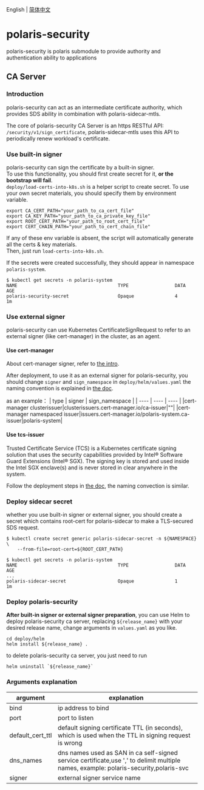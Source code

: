 English | [简体中文](./README-zh.md)
# polaris-security
polaris-security is polaris submodule to provide authority and authentication ability to applications


## CA Server
### Introduction
polaris-security can act as an intermediate certificate authority, which provides SDS ability in combination with polaris-sidecar-mtls.   

The core of polaris-security CA Server is an https RESTful API: `/security/v1/sign_certificate`, polaris-sidecar-mtls uses this API to periodically renew workload's certificate.  

### Use built-in signer 
polaris-security can sign the certificate by a built-in signer.  
To use this functionality, you should first create secret for it, **or the bootstrap will fail**.   
`deploy/load-certs-into-k8s.sh` is a helper script to create secret. 
To use your own secret materials, you should specify them by environment variable.
```
export CA_CERT_PATH="your_path_to_ca_cert_file"
export CA_KEY_PATH="your_path_to_ca_private_key_file"
export ROOT_CERT_PATH="your_path_to_root_cert_file"
export CERT_CHAIN_PATH="your_path_to_cert_chain_file"
```
If any of these env variable is absent, the script will automatically generate all the certs & key materials.  
Then, just run `load-certs-into-k8s.sh`.  

If the secrets were created successfully, they should appear in namespace `polaris-system`.

```
$ kubectl get secrets -n polaris-system
NAME                                     TYPE                 DATA   AGE
polaris-security-secret                  Opaque               4      1m
```
### Use external signer
polaris-security can use Kubernetes CertificateSignRequest to refer to an external signer (like cert-manager) in the cluster, as an agent.
#### Use cert-manager
About cert-manager signer, refer to [the intro](https://cert-manager.io/docs/configuration/).  

After deployment, to use it as an external signer for polaris-security, you should change `signer` and `sign_namespace` in `deploy/helm/values.yaml`
the naming convention is explained in [the doc](https://cert-manager.io/docs/usage/kube-csr/).  

as an example：
|  type   | signer | sign_namespace |
|  ----  | ----  | ---- |
|cert-manager clusterissuer|clusterissuers.cert-manager.io/ca-issuer|""|
|cert-manager namespaced issuer|issuers.cert-manager.io/polaris-system.ca-issuer|polaris-system|

#### Use tcs-issuer
Trusted Certificate Service (TCS) is a Kubernetes certificate signing solution that uses the security capabilities provided by Intel® Software Guard Extensions (Intel® SGX). The signing key is stored and used inside the Intel SGX enclave(s) and is never stored in clear anywhere in the system.

Follow the deployment steps in [the doc](https://github.com/intel/trusted-certificate-issuer), the naming convection is similar.

### Deploy sidecar secret
whether you use built-in signer or external signer, you should create a secret which contains root-cert for polaris-sidecar to make a TLS-secured SDS request.
```
$ kubectl create secret generic polaris-sidecar-secret -n ${NAMESPACE} \
    --from-file=root-cert=${ROOT_CERT_PATH}
```
```
$ kubectl get secrets -n polaris-system
NAME                                     TYPE                 DATA   AGE
...
polaris-sidecar-secret                   Opaque               1      1m
```
### Deploy polaris-security
**After built-in signer or external signer preparation**, you can use Helm to deploy polaris-security ca server, replacing `${release_name}` with your desired release name, change arguments in `values.yaml` as you like.
```
cd deploy/helm
helm install ${release_name} .
```

to delete polaris-security ca server, you just need to run   
```
helm uninstall `${release_name}`
```

### Arguments explanation
|  argument   | explanation  |
|  ----  | ----  |
|bind | ip address to bind |
|port| port to listen| 
|default_cert_ttl| default signing certificate TTL (in seconds), which is used when the TTL in signing request is wrong|
|dns_names|dns names used as SAN in ca self-signed service certificate,use ',' to delimit multiple names, example: polaris-security,polaris-svc|
|signer| external signer service name|
